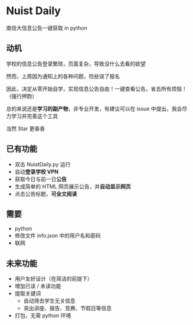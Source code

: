 # Nuist Daily

南信大信息公告一键获取 in python

## 动机

学校的信息公告登录繁琐，页面复杂，导致没什么去看的欲望

然而，上周因为通知上的各种问题，险些误了报名

因此，决定从零开始自学，实现信息公告自由！一键查看公告，省去所有烦恼！（强行押韵）

总的来说还是**学习的副产物**，非专业开发，有建议可以在 issue 中提出，我会尽力学习并完善这个工具

当然 Star 更香香

## 已有功能

- 双击 NuistDaily.py 运行
- 自动**登录学校 VPN**
- 获取今日与前一日**公告**
- 生成简单的 HTML 网页展示公告，并**自动显示网页**
- 点击公告标题，**可全文阅读**

## 需要

- python
- 修改文件 info.json 中的用户名和密码
- 联网

## 未来功能

- 用户友好设计（在简洁的前提下）
- 增加已读 / 未读功能
- 提取关键词
  - 自动筛去学生无关信息
  - 突出讲座、报告、竞赛、节假日等信息
- 打包，无需 python 环境
